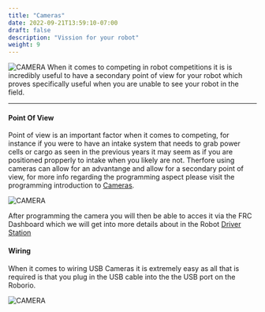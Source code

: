 ```yaml
---
title: "Cameras"
date: 2022-09-21T13:59:10-07:00
draft: false
description: "Vission for your robot"
weight: 9
---
```


![CAMERA](/gifs/camera/camera.jpg?width=200px&height=200px)
When it comes to competing in robot competitions it is is incredibly useful to have a secondary point of view for your robot which proves specifically useful when you are unable to see your robot in the field.  

---

#### Point Of View
Point of view is an important factor when it comes to competing, for instance if you were to have an intake system that needs to grab power cells or cargo as seen in the previous years it may seem as if you are positioned propperly to intake when you likely are not. Therfore using cameras can allow for an advantange and allow for a secondary point of view, for more info regarding the programming aspect please visit the programming introduction to [Cameras](/intro-to-frc-programming/camera).

![CAMERA](/gifs/camera/pov.jpg?width=500px)

After programming the camera you will then be able to acces it via the FRC Dashboard which we will get into more details about in the Robot [Driver Station](/driver-station/introduction/)

#### Wiring 
When it comes to wiring USB Cameras it is extremely easy as all that is required is that you plug in the USB cable into the the USB port on the Roborio.

![CAMERA](/gifs/camera/usb.jpg?width=200px&height=200px)